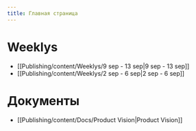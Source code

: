```yaml
---
title: Главная страница
---
```

# Weeklys
- [[Publishing/content/Weeklys/9 sep - 13 sep|9 sep - 13 sep]]
- [[Publishing/content/Weeklys/2 sep - 6 sep|2 sep - 6 sep]]
# Документы
- [[Publishing/content/Docs/Product Vision|Product Vision]]

